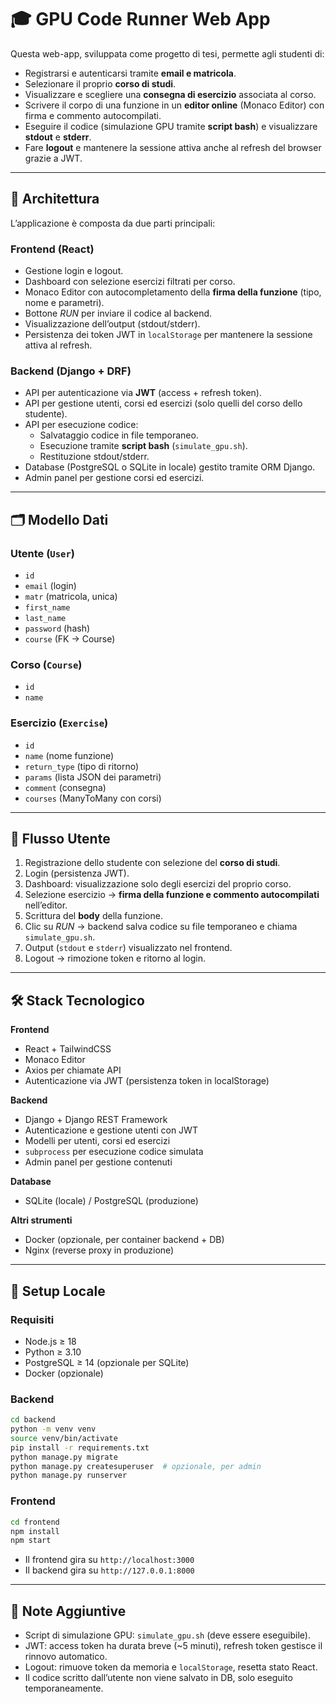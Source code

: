# 🎓 GPU Code Runner Web App

Questa web-app, sviluppata come progetto di tesi, permette agli studenti di:

- Registrarsi e autenticarsi tramite **email e matricola**.  
- Selezionare il proprio **corso di studi**.  
- Visualizzare e scegliere una **consegna di esercizio** associata al corso.  
- Scrivere il corpo di una funzione in un **editor online** (Monaco Editor) con firma e commento autocompilati.  
- Eseguire il codice (simulazione GPU tramite **script bash**) e visualizzare **stdout** e **stderr**.  
- Fare **logout** e mantenere la sessione attiva anche al refresh del browser grazie a JWT.

---

## 📐 Architettura

L’applicazione è composta da due parti principali:

### Frontend (React)

- Gestione login e logout.  
- Dashboard con selezione esercizi filtrati per corso.  
- Monaco Editor con autocompletamento della **firma della funzione** (tipo, nome e parametri).  
- Bottone *RUN* per inviare il codice al backend.  
- Visualizzazione dell’output (stdout/stderr).  
- Persistenza dei token JWT in `localStorage` per mantenere la sessione attiva al refresh.  

### Backend (Django + DRF)

- API per autenticazione via **JWT** (access + refresh token).  
- API per gestione utenti, corsi ed esercizi (solo quelli del corso dello studente).  
- API per esecuzione codice:  
  - Salvataggio codice in file temporaneo.  
  - Esecuzione tramite **script bash** (`simulate_gpu.sh`).  
  - Restituzione stdout/stderr.  
- Database (PostgreSQL o SQLite in locale) gestito tramite ORM Django.  
- Admin panel per gestione corsi ed esercizi.

---

## 🗂️ Modello Dati

### Utente (`User`)
- `id`  
- `email` (login)  
- `matr` (matricola, unica)  
- `first_name`  
- `last_name`  
- `password` (hash)  
- `course` (FK → Course)

### Corso (`Course`)
- `id`  
- `name`  

### Esercizio (`Exercise`)
- `id`  
- `name` (nome funzione)  
- `return_type` (tipo di ritorno)  
- `params` (lista JSON dei parametri)  
- `comment` (consegna)  
- `courses` (ManyToMany con corsi)

---

## 🔄 Flusso Utente

1. Registrazione dello studente con selezione del **corso di studi**.  
2. Login (persistenza JWT).  
3. Dashboard: visualizzazione solo degli esercizi del proprio corso.  
4. Selezione esercizio → **firma della funzione e commento autocompilati** nell’editor.  
5. Scrittura del **body** della funzione.  
6. Clic su *RUN* → backend salva codice su file temporaneo e chiama `simulate_gpu.sh`.  
7. Output (`stdout` e `stderr`) visualizzato nel frontend.  
8. Logout → rimozione token e ritorno al login.

---

## 🛠️ Stack Tecnologico

**Frontend**
- React + TailwindCSS  
- Monaco Editor  
- Axios per chiamate API  
- Autenticazione via JWT (persistenza token in localStorage)  

**Backend**
- Django + Django REST Framework  
- Autenticazione e gestione utenti con JWT  
- Modelli per utenti, corsi ed esercizi  
- `subprocess` per esecuzione codice simulata  
- Admin panel per gestione contenuti

**Database**
- SQLite (locale) / PostgreSQL (produzione)

**Altri strumenti**
- Docker (opzionale, per container backend + DB)  
- Nginx (reverse proxy in produzione)

---

## 🚀 Setup Locale

### Requisiti
- Node.js ≥ 18  
- Python ≥ 3.10  
- PostgreSQL ≥ 14 (opzionale per SQLite)  
- Docker (opzionale)

### Backend
```bash
cd backend
python -m venv venv
source venv/bin/activate
pip install -r requirements.txt
python manage.py migrate
python manage.py createsuperuser  # opzionale, per admin
python manage.py runserver
```

### Frontend
```bash
cd frontend
npm install
npm start
```

- Il frontend gira su `http://localhost:3000`  
- Il backend gira su `http://127.0.0.1:8000`  

---

## 📌 Note Aggiuntive

- Script di simulazione GPU: `simulate_gpu.sh` (deve essere eseguibile).  
- JWT: access token ha durata breve (~5 minuti), refresh token gestisce il rinnovo automatico.  
- Logout: rimuove token da memoria e `localStorage`, resetta stato React.  
- Il codice scritto dall’utente non viene salvato in DB, solo eseguito temporaneamente.

